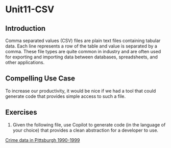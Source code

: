 #  Unit11-CSV

## Introduction

Comma separated values (CSV) files are plain text files containing tabular data.
Each line represents a row of the table and value is separated by a comma.
These file types are quite common in industry and are often used for exporting and importing data between databases, spreadsheets, and other applications.

## Compelling Use Case
To increase our productivity, it would be nice if we had a tool that could generate code that provides simple access to such a file.

## Exercises
1. Given the following file, use Copilot to generate code (in the language of your choice) that provides a clean abstraction for a developer to use.

[Crime data in Pittsburgh 1990-1999](https://www.andrew.cmu.edu/user/mm6/95-771/CrimeData/CrimeLatLonXY1990.csv)

